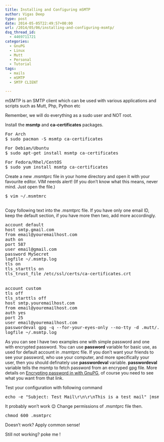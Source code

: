 ```yaml
---
title: Installing and Configuring mSMTP
author: Vigas Deep
type: post
date: 2014-05-05T22:49:57+00:00
url: /2014/05/06/installing-and-configuring-msmtp/
dsq_thread_id:
  - 4469711721
categories:
  - GnuPG
  - Linux
  - Mutt
  - Personal
  - Tutorial
tags:
  - mails
  - mSMTP
  - SMTP CLIENT

---
```

mSMTP is an SMTP client which can be used with various applications and scripts such as Mutt, Php, Python etc

Remember, we will do everything as a sudo user and NOT root. 

Install the **msmtp** and **ca-certificates** packages.

<pre>For Arch
$ sudo pacman -S msmtp ca-certificates
</pre>

<pre>For Debian/Ubuntu
$ sudo apt-get install msmtp ca-certificates
</pre>

<pre>For Fedora/Rhel/CentOS
$ sudo yum install msmtp ca-certificates
</pre>

Create a new .msmtprc file in your home directory and open it with your favourite editor. VIM neerds alert! (If you don&#8217;t know what this means, never mind. Just open the file.)

<pre>$ vim ~/.msmtmrc

</pre>

Copy following text into the .msmtprc file. If you have only one email ID, keep the default section, if you have more then two, add more accordingly. 

<pre>account default
host smtp.gmail.com
from email@youremailhost.com
auth on
port 587
user email@gmail.com
password MySecret
logfile ~/.msmtp.log
tls on
tls_starttls on
tls_trust_file /etc/ssl/certs/ca-certificates.crt


account custom
tls off
tls_starttls off
host smtp.youremailhost.com
from email@youremailhost.com
auth yes 
port 25
user email@youremailhost.com
passwordeval gpg -q --for-your-eyes-only --no-tty -d .mutt/.pass.gpg | awk '/email@youremailhost.com:/ {print $2}'
logfile ~/.msmtp.log
</pre>

As you can see I have two examples one with simple password and one with encrypted password. You can use **password** variable for basic use, as used for default account in .msmtprc file. If you don&#8217;t want your friends to see your password, who use your computer, and more specifically your user, then you should definately use **passwordeval** variable. **passwordeval** variable tells the msmtp to fetch password from an encryped gpg file. More details on <a href="https://wp.vigasdeep.com/mutt-encrypting-password-with-gnupg/" title="MUTT – encrypting password with GNUpg" target="_blank">Encrypting password in with GnuPG</a>, of course you need to see what you want from that link.

Test your configuration with following command

<pre>echo -e "Subject: Test Mail\r\n\r\nThis is a test mail" |msmtp --debug --from=default -t username@gmail.com
</pre>

It probably won&#8217;t work 😉 Change permissions of .msmtprc file then.

<pre>chmod 600 .msmtprc
</pre>

Doesn&#8217;t work? Apply common sense!

Still not working? poke me !